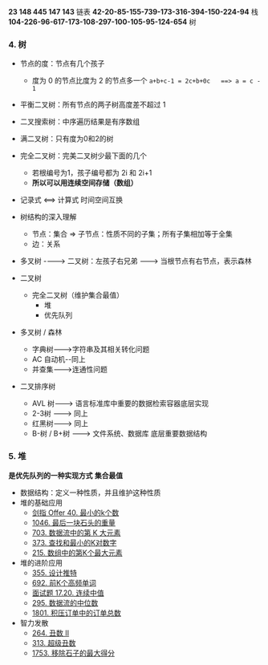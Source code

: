 **23 148 445 147 143** 链表
**42-20-85-155-739-173-316-394-150-224-94** 栈
**104-226-96-617-173-108-297-100-105-95-124-654** 树
### 4. 树
- 节点的度：节点有几个孩子
	- 度为 0 的节点比度为 2 的节点多一个 `a+b+c-1 = 2c+b+0c   ==> a = c - 1`
- 平衡二叉树：所有节点的两子树高度差不超过 1
- 二叉搜索树：中序遍历结果是有序数组
- 满二叉树：只有度为0和2的树
- 完全二叉树：完美二叉树少最下面的几个
	- 若根编号为1，孩子编号都为 2i 和 2i+1
	- **所以可以用连续空间存储（数组）**
- 记录式  <==> 计算式   时间空间互换
- 树结构的深入理解
	- 节点：集合 => 子节点：性质不同的子集；所有子集相加等于全集
	- 边：关系
- 多叉树 ----> 二叉树：左孩子右兄弟 ---> 当根节点有右节点，表示森林

- 二叉树
	- 完全二叉树（维护集合最值）
		- 堆
		- 优先队列
- 多叉树 / 森林
	- 字典树--->字符串及其相关转化问题
	- AC 自动机--同上
	- 并查集--->连通性问题
- 二叉排序树
	- AVL 树---> 语言标准库中重要的数据检索容器底层实现
	- 2-3树 ---> 同上
	- 红黑树---> 同上
	- B-树 / B+树 ---> 文件系统、数据库 底层重要数据结构


### 5. 堆
**是优先队列的一种实现方式**
**集合最值**
- 数据结构：定义一种性质，并且维护这种性质
- 堆的基础应用
  - [剑指 Offer 40. 最小的k个数](https://leetcode-cn.com/problems/zui-xiao-de-kge-shu-lcof/)
  - [1046. 最后一块石头的重量](https://leetcode-cn.com/problems/last-stone-weight/)
  - [703. 数据流中的第 K 大元素](https://leetcode-cn.com/problems/kth-largest-element-in-a-stream/)
  - [373. 查找和最小的K对数字](https://leetcode-cn.com/problems/find-k-pairs-with-smallest-sums/)
  - [215. 数组中的第K个最大元素](https://leetcode-cn.com/problems/kth-largest-element-in-an-array/)
- 堆的进阶应用
  - [355. 设计推特](https://leetcode-cn.com/problems/design-twitter/)
  - [692. 前K个高频单词](https://leetcode-cn.com/problems/top-k-frequent-words/)
  - [面试题 17.20. 连续中值](https://leetcode-cn.com/problems/continuous-median-lcci/)
  - [295. 数据流的中位数](https://leetcode-cn.com/problems/find-median-from-data-stream/)
  - [1801. 积压订单中的订单总数](https://leetcode-cn.com/problems/number-of-orders-in-the-backlog/)
- 智力发散
  - [264. 丑数 II](https://leetcode-cn.com/problems/ugly-number-ii/)
  - [313. 超级丑数](https://leetcode-cn.com/problems/super-ugly-number/)
  - [1753. 移除石子的最大得分](https://leetcode-cn.com/problems/maximum-score-from-removing-stones/)
